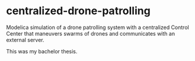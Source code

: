 # centralized-drone-patrolling
Modelica simulation of a drone patrolling system with a centralized Control Center that maneuvers swarms of drones and communicates with an external server.

This was my bachelor thesis.
